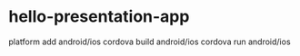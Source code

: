 

# hello-presentation-app

platform add android/ios
cordova build android/ios
cordova run android/ios
